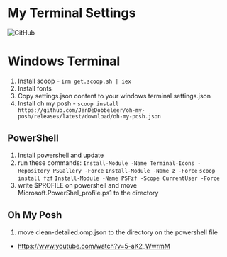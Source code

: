# My Terminal Settings

![GitHub](https://img.shields.io/github/license/thomasluizon/terminal-settings)

# Windows Terminal

1. Install scoop - `irm get.scoop.sh | iex`
2. Install fonts
3. Copy settings.json content to your windows terminal settings.json
4. Install oh my posh - `scoop install https://github.com/JanDeDobbeleer/oh-my-posh/releases/latest/download/oh-my-posh.json`

## PowerShell

1. Install powershell and update
2. run these commands:
   `Install-Module -Name Terminal-Icons -Repository PSGallery -Force`
   `Install-Module -Name z -Force`
   `scoop install fzf`
   `Install-Module -Name PSFzf -Scope CurrentUser -Force`
3. write $PROFILE on powershell and move Microsoft.PowerShel_profile.ps1 to the directory

## Oh My Posh

1. move clean-detailed.omp.json to the directory on the powershell file

-  https://www.youtube.com/watch?v=5-aK2_WwrmM
